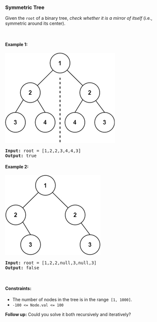 ### Symmetric Tree
Given the `root` of a binary tree, *check whether it is a mirror of itself* (i.e., symmetric around its center).

<br>

#### Example 1:
![](../../resources/lt0101_1.png)
<pre>
<strong>Input:</strong> root = [1,2,2,3,4,4,3]
<strong>Output:</strong> true
</pre>

#### Example 2:
![](../../resources/lt0101_2.png)
<pre>
<strong>Input:</strong> root = [1,2,2,null,3,null,3]
<strong>Output:</strong> false
</pre>

<br>

#### Constraints:

- The number of nodes in the tree is in the range` [1, 1000]`.
- `-100 <= Node.val <= 100`


**Follow up:** Could you solve it both recursively and iteratively?